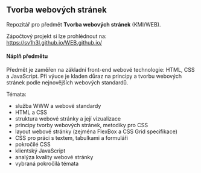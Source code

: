 ## Tvorba webových stránek

Repozitář pro předmět **Tvorba webových stránek** (KMI/WEB).

Zápočtový projekt si lze prohlédnout na: https://sv1h3l.github.io/WEB.github.io/


#### Náplň předmětu
Předmět je zaměřen na základní front-end webové technologie: HTML, CSS a JavaScript. Při výuce je kladen důraz na principy a tvorbu webových stránek podle nejnovějších webových standardů.

Témata:
- služba WWW a webové standardy
- HTML a CSS
- struktura webové stránky a její vizualizace
- principy tvorby webových stránek, metodiky pro CSS
- layout webové stránky (zejména FlexBox a CSS Grid specifikace)
- CSS pro práci s textem, tabulkami a formuláři
- pokročilé CSS
- klientský JavaScript
- analýza kvality webové stránky
- vybraná pokročilá témata
